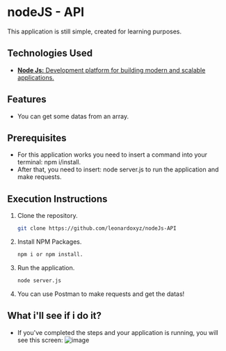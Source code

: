 # nodeJS - API

This application is still simple, created for learning purposes.

## Technologies Used

- [**Node Js:** Development platform for building modern and scalable applications.](https://nodejs.org/pt)

## Features

- You can get some datas from an array.

## Prerequisites

- For this application works you need to insert a command into your terminal: npm i/install.
- After that, you need to insert: node server.js to run the application and make requests.

## Execution Instructions

1. Clone the repository.
   ```bash
   git clone https://github.com/leonardoxyz/nodeJs-API
2. Install NPM Packages.
   ```bash
   npm i or npm install.
3. Run the application.
   ```bash
   node server.js
4. You can use Postman to make requests and get the datas!


## What i'll see if i do it?

- If you've completed the steps and your application is running, you will see this screen:
  ![image](https://github.com/user-attachments/assets/5192ba83-ab35-4fe0-8195-02ad5521b336)
